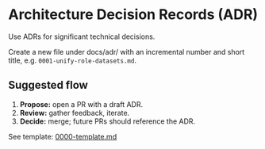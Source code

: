 Architecture Decision Records (ADR)
===================================

Use ADRs for significant technical decisions.

Create a new file under docs/adr/ with an incremental number and short title, e.g. `0001-unify-role-datasets.md`.

Suggested flow
--------------

1. **Propose:** open a PR with a draft ADR.
2. **Review:** gather feedback, iterate.
3. **Decide:** merge; future PRs should reference the ADR.

See template: [0000-template.md](0000-template.md)
